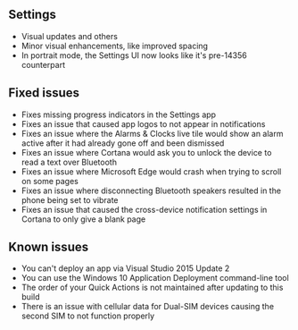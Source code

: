## Settings
- Visual updates and others
 - Minor visual enhancements, like improved spacing
 - In portrait mode, the Settings UI now looks like it's pre-14356 counterpart

## Fixed issues
- Fixes missing progress indicators in the Settings app
- Fixes an issue that caused app logos to not appear in notifications
- Fixes an issue where the Alarms & Clocks live tile would show an alarm active after it had already gone off and been dismissed
- Fixes an issue where Cortana would ask you to unlock the device to read a text over Bluetooth
- Fixes an issue where Microsoft Edge would crash when trying to scroll on some pages
- Fixes an issue where disconnecting Bluetooth speakers resulted in the phone being set to vibrate
- Fixes an issue that caused the cross-device notification settings in Cortana to only give a blank page

## Known issues
- You can't deploy an app via Visual Studio 2015 Update 2
 - You can use the Windows 10 Application Deployment command-line tool
- The order of your Quick Actions is not maintained after updating to this build
- There is an issue with cellular data for Dual-SIM devices causing the second SIM to not function properly
